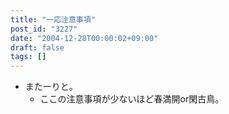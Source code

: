 ```yaml
---
title: "一応注意事項"
post_id: "3227"
date: "2004-12-28T00:00:02+09:00"
draft: false
tags: []
---
```



* またーりと。
  * ここの注意事項が少ないほど春満開or閑古鳥。
